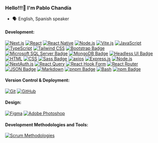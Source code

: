 ### Hello!!!👋 I'm Pablo Chandía

- 🗣 English, Spanish speaker

#### Development:

[![Next.js](https://img.shields.io/badge/Next.js-grey?style=for-the-badge&logo=next.js&logoColor=white)](https://nextjs.org/)
[![React](https://img.shields.io/badge/react-%2320232a.svg?style=for-the-badge&logo=react&logoColor=%2361DAFB)](https://reactjs.org/)
[![React Native](https://img.shields.io/badge/React%20Native-61DAFB?style=for-the-badge&logo=react&logoColor=white)](https://reactnative.dev/)
[![Node.js](https://img.shields.io/badge/node.js-6DA55F?style=for-the-badge&logo=node.js&logoColor=white)](https://nodejs.org/)
[![Vite.js](https://img.shields.io/badge/Vite.js-646CFF?style=for-the-badge&logo=vite&logoColor=white)](https://vitejs.dev/)
[![JavaScript](https://img.shields.io/badge/javascript-%23323330.svg?style=for-the-badge&logo=javascript&logoColor=%23F7DF1E)](https://developer.mozilla.org/en-US/docs/Web/JavaScript)
[![TypeScript](https://img.shields.io/badge/TypeScript-007ACC?style=for-the-badge&logo=typescript&logoColor=white)](https://www.typescriptlang.org/)
[![Tailwind CSS](https://img.shields.io/badge/Tailwind%20CSS-%2338B2AC.svg?style=for-the-badge&logo=tailwind-css&logoColor=white)](https://tailwindcss.com/)
[![Bootstrap Badge](https://img.shields.io/badge/Bootstrap-7952B3?logo=bootstrap&logoColor=fff&style=for-the-badge)](https://getbootstrap.com/)
[![Microsoft SQL Server Badge](https://img.shields.io/badge/Microsoft%20SQL%20Server-CC2927?logo=microsoftsqlserver&logoColor=fff&style=for-the-badge)](https://learn.microsoft.com/en-us/sql/?view=sql-server-ver16)
[![MongoDB Badge](https://img.shields.io/badge/MongoDB-47A248?logo=mongodb&logoColor=fff&style=for-the-badge)](https://www.mongodb.com/docs/)
[![Headless UI Badge](https://img.shields.io/badge/Headless%20UI-66E3FF?logo=headlessui&logoColor=000&style=for-the-badge)](https://headlessui.com/)
[![HTML](https://img.shields.io/badge/HTML-%23E34F26.svg?style=for-the-badge&logo=html5&logoColor=white)](https://developer.mozilla.org/en-US/docs/Web/HTML)
[![CSS](https://img.shields.io/badge/CSS-%231572B6.svg?style=for-the-badge&logo=css3&logoColor=white)](https://developer.mozilla.org/en-US/docs/Web/CSS)
[![Sass Badge](https://img.shields.io/badge/Sass-C69?logo=sass&logoColor=fff&style=for-the-badge)](https://sass-lang.com/)
[![axios](https://img.shields.io/badge/axios-5C63AB?style=for-the-badge&logo=axios&logoColor=white)](https://axios-http.com/)
[![Express.js](https://img.shields.io/badge/express.js-%23404d59.svg?style=for-the-badge&logo=express&logoColor=%2361DAFB)](https://expressjs.com/)
[![Node.js](https://img.shields.io/badge/node.js-6DA55F?style=for-the-badge&logo=node.js&logoColor=white)](https://nodejs.org/)
[![NextAuth.js](https://img.shields.io/badge/NextAuth.js-000000?style=for-the-badge&logo=next.js&logoColor=white)](https://next-auth.js.org/)
[![React Query](https://img.shields.io/badge/React%20Query-000000?style=for-the-badge&logo=react-query&logoColor=61DAFB)](https://react-query.tanstack.com/)
[![React Hook Form](https://img.shields.io/badge/React%20Hook%20Form-61DAFB?style=for-the-badge&logo=react-hook-form&logoColor=white)](https://www.react-hook-form.com)
[![React Router](https://img.shields.io/badge/React%20Router-CA4245?style=for-the-badge&logo=react-router&logoColor=white)](https://reactrouter.com/)
[![JSON Badge](https://img.shields.io/badge/JSON-000?logo=json&logoColor=fff&style=for-the-badge)](https://www.json.org/json-en.html)
[![Markdown](https://img.shields.io/badge/Markdown-grey?style=for-the-badge&logo=markdown&logoColor=white)](https://en.wikipedia.org/wiki/Markdown)
[![pnpm Badge](https://img.shields.io/badge/pnpm-F69220?logo=pnpm&logoColor=fff&style=for-the-badge)](https://pnpm.io)
[![Bash](https://img.shields.io/badge/Bash-grey?style=for-the-badge&logo=gnu-bash&logoColor=white)](https://www.gnu.org/software/bash/)
[![npm Badge](https://img.shields.io/badge/npm-CB3837?logo=npm&logoColor=fff&style=for-the-badge)](https://docs.npmjs.com/)

#### Version Control & Deployment:
[![Git](https://img.shields.io/badge/git-%23F05033.svg?style=for-the-badge&logo=git&logoColor=white)](https://git-scm.com/)
[![GitHub](https://img.shields.io/badge/GitHub-%23181717.svg?style=for-the-badge&logo=github&logoColor=white)](https://github.com/)

#### Design:
[![Figma](https://img.shields.io/badge/figma-%23F24E1E.svg?style=for-the-badge&logo=figma&logoColor=white)](https://www.figma.com/)
[![Adobe Photoshop](https://img.shields.io/badge/adobe%20photoshop-%2331A8FF.svg?style=for-the-badge&logo=adobe%20photoshop&logoColor=white)](https://www.adobe.com/products/photoshop.html)


#### Development Methodologies and Tools:
[![Scrum Methodologies](https://img.shields.io/badge/Scrum-009639?style=for-the-badge&logo=scrum&logoColor=white)](https://en.wikipedia.org/wiki/Scrum_(software_development)) 
